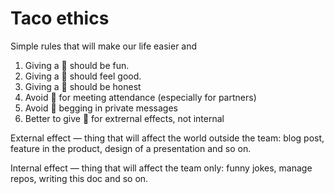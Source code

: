 # Taco ethics

Simple rules that will make our life easier and 

1. Giving a :taco: should be fun.
2. Giving a :taco: should feel good.
3. Giving a :taco: should be honest
4. Avoid :taco: for meeting attendance (especially for partners)
5. Avoid :taco: begging in private messages
6. Better to give :taco: for extrernal effects, not internal

External effect — thing that will affect the world outside the team: blog post, feature in the product, design of a presentation and so on.

Internal effect — thing that will affect the team only: funny jokes, manage repos, writing this doc and so on.
